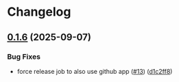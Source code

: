 # Changelog

## [0.1.6](https://github.com/hugginsio/talosctx/compare/v0.1.5...v0.1.6) (2025-09-07)


### Bug Fixes

* force release job to also use github app ([#13](https://github.com/hugginsio/talosctx/issues/13)) ([d1c2ff8](https://github.com/hugginsio/talosctx/commit/d1c2ff84a5ac1988a2b4ffa74943573c919972e9))
